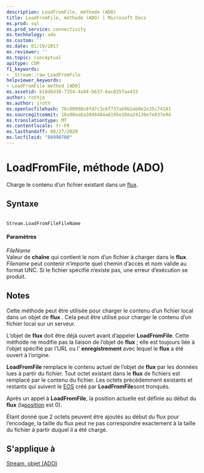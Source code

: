 ```yaml
---
description: LoadFromFile, méthode (ADO)
title: LoadFromFile, méthode (ADO) | Microsoft Docs
ms.prod: sql
ms.prod_service: connectivity
ms.technology: ado
ms.custom: ''
ms.date: 01/19/2017
ms.reviewer: ''
ms.topic: conceptual
apitype: COM
f1_keywords:
- _Stream::raw_LoadFromFile
helpviewer_keywords:
- LoadFromFile method [ADO]
ms.assetid: b18d8d38-7354-4a94-b637-6ac035faa433
author: rothja
ms.author: jroth
ms.openlocfilehash: 76c00998c8fd7c3c6f737ab9b2ab0e2e35c74101
ms.sourcegitcommit: 18a98ea6a30d448aa6195e10ea2413be7e837e94
ms.translationtype: MT
ms.contentlocale: fr-FR
ms.lasthandoff: 08/27/2020
ms.locfileid: "88990700"
---
```

# <a name="loadfromfile-method-ado"></a>LoadFromFile, méthode (ADO)
Charge le contenu d’un fichier existant dans un [flux](./stream-object-ado.md).  
  
## <a name="syntax"></a>Syntaxe  
  
```  
  
Stream.LoadFromFileFileName  
```  
  
#### <a name="parameters"></a>Paramètres  
 *FileName*  
 Valeur de **chaîne** qui contient le nom d’un fichier à charger dans le **flux**. *Filename* peut contenir n’importe quel chemin d’accès et nom valide au format UNC. Si le fichier spécifié n’existe pas, une erreur d’exécution se produit.  
  
## <a name="remarks"></a>Notes  
 Cette méthode peut être utilisée pour charger le contenu d’un fichier local dans un objet de **flux** . Cela peut être utilisé pour charger le contenu d’un fichier local sur un serveur.  
  
 L’objet de **flux** doit être déjà ouvert avant d’appeler **LoadFromFile**. Cette méthode ne modifie pas la liaison de l’objet de **flux** ; elle est toujours liée à l’objet spécifié par l’URL ou l' **enregistrement** avec lequel le **flux** a été ouvert à l’origine.  
  
 **LoadFromFile** remplace le contenu actuel de l’objet de **flux** par les données lues à partir du fichier. Tout octet existant dans le **flux** de fichiers est remplacé par le contenu du fichier. Les octets précédemment existants et restants qui suivent le [EOS](./eos-property.md) créé par **LoadFromFile**sont tronqués.  
  
 Après un appel à **LoadFromFile**, la position actuelle est définie au début du **flux** (la[position](./position-property-ado.md) est 0).  
  
 Étant donné que 2 octets peuvent être ajoutés au début du flux pour l’encodage, la taille du flux peut ne pas correspondre exactement à la taille du fichier à partir duquel il a été chargé.  
  
## <a name="applies-to"></a>S'applique à  
 [Stream, objet (ADO)](./stream-object-ado.md)